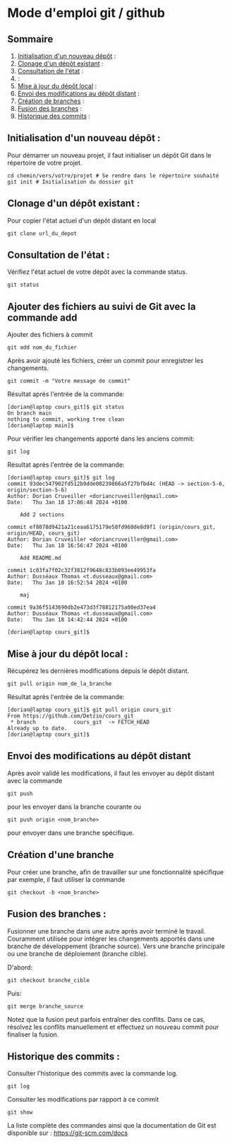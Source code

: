 # Mode d'emploi git / github

## Sommaire


1. [Initialisation d'un nouveau dépôt](https://github.com/Detzio/cours_git?tab=readme-ov-file#initialisation-dun-nouveau-d%C3%A9p%C3%B4t-) :	
2. [Clonage d'un dépôt existant](https://github.com/Detzio/cours_git?tab=readme-ov-file#clonage-dun-d%C3%A9p%C3%B4t-existant-) :	
3. [Consultation de l'état](https://github.com/Detzio/cours_git?tab=readme-ov-file#consultation-de-l%C3%A9tat-) :
4. []() :
5. [Mise à jour du dépôt local](https://github.com/Detzio/cours_git?tab=readme-ov-file#mise-%C3%A0-jour-du-d%C3%A9p%C3%B4t-local-) :	
6. [Envoi des modifications au dépôt distant](https://github.com/Detzio/cours_git?tab=readme-ov-file#envoi-des-modifications-au-d%C3%A9p%C3%B4t-distant) :
7. [Création de branches](https://github.com/Detzio/cours_git?tab=readme-ov-file#cr%C3%A9ation-dune-branche) :	
8. [Fusion des branches](https://github.com/Detzio/cours_git?tab=readme-ov-file#fusion-des-branches-) :	
9. [Historique des commits](https://github.com/Detzio/cours_git?tab=readme-ov-file#historique-des-commits-) :	



## Initialisation d'un nouveau dépôt :
Pour démarrer un nouveau projet, il faut initialiser un dépôt Git dans le répertoire de votre projet.
```
cd chemin/vers/votre/projet # Se rendre dans le répertoire souhaité
git init # Initialisation du dossier git
```

## Clonage d'un dépôt existant :
Pour copier l'état actuel d'un dépôt distant en local
```
git clone url_du_depot
```

## Consultation de l'état : 
Vérifiez l'état actuel de votre dépôt avec la commande status.

```
git status
```

## Ajouter des fichiers au suivi de Git avec la commande add

Ajouter des fichiers à commit

```
git add nom_du_fichier
```

Après avoir ajouté les fichiers, créer un commit pour enregistrer les changements.

```
git commit -m "Votre message de commit"
```

Résultat après l'entrée de la commande:
```
[dorian@laptop cours_git]$ git status
On branch main
nothing to commit, working tree clean
[dorian@laptop main]$
```

Pour vérifier les changements apporté dans les anciens commit:

```
git log
```

Résultat après l'entrée de la commande:
```
[dorian@laptop cours_git]$ git log
commit 93dec547902fd512b9dde00239866a5f27bfbd4c (HEAD -> section-5-6, origin/section-5-6)
Author: Dorian Cruveiller <doriancruveiller@gmail.com>
Date:   Thu Jan 18 17:06:48 2024 +0100

    Add 2 sections

commit ef8078d9421a21ceaa6175179e58fd960de8d9f1 (origin/cours_git, origin/HEAD, cours_git)
Author: Dorian Cruveiller <doriancruveiller@gmail.com>
Date:   Thu Jan 18 16:56:47 2024 +0100

    Add README.md

commit 1c03fa7f02c32f3812f9648c833b093ee49953fa
Author: Dusséaux Thomas <t.dusseaux@gmail.com>
Date:   Thu Jan 18 16:52:54 2024 +0100

    maj

commit 9a36f5143690db2e473d3f78812175a00ed37ea4
Author: Dusséaux Thomas <t.dusseaux@gmail.com>
Date:   Thu Jan 18 14:42:44 2024 +0100

[dorian@laptop cours_git]$
```

## Mise à jour du dépôt local :
Récupérez les dernières modifications depuis le dépôt distant.
```
git pull origin nom_de_la_branche
```

Résultat après l'entrée de la commande:
```
[dorian@laptop cours_git]$ git pull origin cours_git
From https://github.com/Detzio/cours_git
 * branch            cours_git  -> FETCH_HEAD
Already up to date.
[dorian@laptop cours_git]$
```

## Envoi des modifications au dépôt distant
Après avoir validé les modifications, il faut les envoyer au dépôt distant avec la commande 
```
git push
```
pour les envoyer dans la branche courante ou 
```
git push origin <nom_branche>
```
pour envoyer dans une branche spécifique.

## Création d'une branche
Pour créer une branche, afin de travailler sur une fonctionnalité spécifique par exemple, il faut utiliser la commande 
```
git checkout -b <nom_branche>
```

## Fusion des branches : 
Fusionner une branche dans une autre après avoir terminé le travail. 
Couramment utilisée pour intégrer les changements apportés dans une branche de développement (branche source).
Vers une branche principale ou une branche de déploiement (branche cible).

D'abord:
```
git checkout branche_cible
```

Puis:
```
git merge branche_source
```

Notez que la fusion peut parfois entraîner des conflits. Dans ce cas, résolvez les conflits manuellement et effectuez un nouveau commit pour finaliser la fusion.

## Historique des commits : 
Consulter l'historique des commits avec la commande log.
```
git log
```

Consulter les modifications par rapport à ce commit
```
git show
```

La liste complète des commandes ainsi que la documentation de Git est disponible sur : https://git-scm.com/docs
